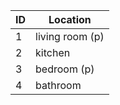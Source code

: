 | ID  | Location        |
| --- | --------------- |
| 1   | living room (p) |
| 2   | kitchen         |
| 3   | bedroom (p)     |
| 4   | bathroom        |
